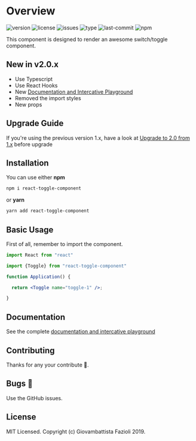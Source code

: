 # Overview

![version](https://img.shields.io/npm/v/react-toggle-component.svg)
![license](https://img.shields.io/npm/l/react-toggle-component.svg)
![issues](https://img.shields.io/github/issues/gfazioli/react-toggle.svg)
![type](https://img.shields.io/npm/types/react-toggle-component.svg)
![last-commit](https://img.shields.io/github/last-commit/gfazioli/react-toggle.svg)
![npm](https://img.shields.io/npm/dm/react-toggle-component.svg)

This component is designed to render an awesome switch/toggle component.

## New in v2.0.x

* Use Typescript
* Use React Hooks
* New [Documentation and Intercative Playground](https://gfazioli.github.io/react-toggle/)
* Removed the import styles
* New props

## Upgrade Guide

If you're using the previous version 1.x, have a look at [Upgrade to 2.0 from 1.x](https://gfazioli.github.io/react-toggle) before upgrade

## Installation

You can use either **npm**

```bash
npm i react-toggle-component
```

or **yarn**

```bash
yarn add react-toggle-component
```

## Basic Usage

First of all, remember to import the component.

```jsx
import React from "react"

import {Toggle} from "react-toggle-component"

function Application() {

  return <Toggle name="toggle-1" />;

}
```

## Documentation

See the complete [documentation and intercative playground](https://gfazioli.github.io/react-toggle/)


## Contributing

Thanks for any your contribute 👏.

## Bugs 🐛

Use the GitHub issues.

## License

MIT Licensed. Copyright (c) Giovambattista Fazioli 2019.
